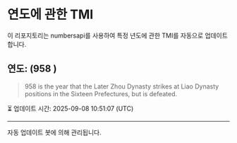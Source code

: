 
# 연도에 관한 TMI

이 리포지토리는 numbersapi를 사용하여 특정 년도에 관한 TMI를 자동으로 업데이트합니다.

## 연도: (958 )
> 958 is the year that the Later Zhou Dynasty strikes at Liao Dynasty positions in the Sixteen Prefectures, but is defeated.

⏳ 업데이트 시간: 2025-09-08 10:51:07 (UTC)

---
자동 업데이트 봇에 의해 관리됩니다.
